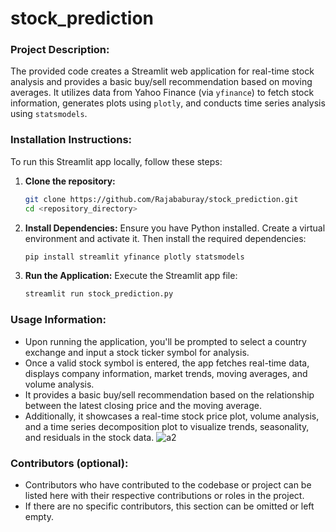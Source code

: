# stock_prediction
### Project Description:

The provided code creates a Streamlit web application for real-time stock analysis and provides a basic buy/sell recommendation based on moving averages. It utilizes data from Yahoo Finance (via `yfinance`) to fetch stock information, generates plots using `plotly`, and conducts time series analysis using `statsmodels`.

### Installation Instructions:

To run this Streamlit app locally, follow these steps:

1. **Clone the repository:**
    ```bash
    git clone https://github.com/Rajababuray/stock_prediction.git
    cd <repository_directory>
    ```

2. **Install Dependencies:**
    Ensure you have Python installed. Create a virtual environment and activate it. Then install the required dependencies:
    ```bash
    pip install streamlit yfinance plotly statsmodels
    ```

3. **Run the Application:**
    Execute the Streamlit app file:
    ```bash
    streamlit run stock_prediction.py
    ```
 
### Usage Information:

- Upon running the application, you'll be prompted to select a country exchange and input a stock ticker symbol for analysis.
- Once a valid stock symbol is entered, the app fetches real-time data, displays company information, market trends, moving averages, and volume analysis.
- It provides a basic buy/sell recommendation based on the relationship between the latest closing price and the moving average.
- Additionally, it showcases a real-time stock price plot, volume analysis, and a time series decomposition plot to visualize trends, seasonality, and residuals in the stock data.
![a2](https://github.com/Rajababuray/stock_prediction/assets/130639226/3ca5e6ef-e0f3-4ab1-9130-4d77009f9dcd)

### Contributors (optional):

- Contributors who have contributed to the codebase or project can be listed here with their respective contributions or roles in the project.
- If there are no specific contributors, this section can be omitted or left empty.
